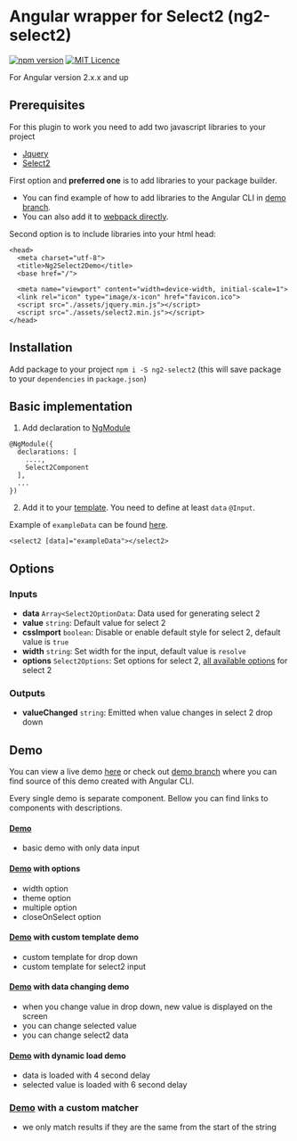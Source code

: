 # Angular wrapper for Select2 (ng2-select2)

[![npm version](https://badge.fury.io/js/ng2-select2.svg)](https://badge.fury.io/js/ng2-select2) [![MIT Licence](https://badges.frapsoft.com/os/mit/mit.svg?v=103)](https://opensource.org/licenses/mit-license.php)

For Angular version 2.x.x and up


## Prerequisites

For this plugin to work you need to add two javascript libraries to your project
- [Jquery](https://jquery.com/download/)
- [Select2](https://select2.github.io/)

First option and **preferred one** is to add libraries to your package builder.
- You can find example of how to add libraries to the Angular CLI in [demo branch](https://github.com/NejcZdovc/ng2-select2/blob/demo/angular-cli.json#L24-L25). 
- You can also add it to [webpack directly](https://stackoverflow.com/questions/28969861/managing-jquery-plugin-dependency-in-webpack#answer-2898947). 

Second option is to include libraries into your html head:

```
<head>
  <meta charset="utf-8">
  <title>Ng2Select2Demo</title>
  <base href="/">

  <meta name="viewport" content="width=device-width, initial-scale=1">
  <link rel="icon" type="image/x-icon" href="favicon.ico">
  <script src="./assets/jquery.min.js"></script>		
  <script src="./assets/select2.min.js"></script>
</head>
```

## Installation

Add package to your project `npm i -S ng2-select2` (this will save package to your `dependencies` in `package.json`)


## Basic implementation

1) Add declaration to [NgModule](https://github.com/NejcZdovc/ng2-select2/blob/demo/src/app/app.module.ts#L15)
```
@NgModule({
  declarations: [
    ....,
    Select2Component
  ],
  ...
})
```

2) Add it to your [template](https://github.com/NejcZdovc/ng2-select2/blob/demo/src/app/app.component.html#L6). You need to define at least `data` `@Input`.

Example of `exampleData` can be found [here](https://github.com/NejcZdovc/ng2-select2/blob/demo/src/app/demos/basic/basic.component.ts#L13).

```
<select2 [data]="exampleData"></select2>
```


## Options

### Inputs
* **data** `Array<Select2OptionData`: Data used for generating select 2
* **value** `string`: Default value for select 2
* **cssImport** `boolean`: Disable or enable default style for select 2, default value is `true`
* **width** `string`: Set width for the input, default value is `resolve`
* **options** `Select2Options`: Set options for select 2, [all available options](https://github.com/DefinitelyTyped/DefinitelyTyped/blob/4869992bc079b88280b9ff91213528904109e8ae/select2/index.d.ts#L40) for select 2

### Outputs
* **valueChanged** `string`: Emitted when value changes in select 2 drop down 


## Demo

You can view a live demo [here](https://nejczdovc.github.io/ng2-select2/) or check out [demo branch](https://github.com/NejcZdovc/ng2-select2/tree/demo) where you can find source of this demo created with Angular CLI.

Every single demo is separate component. Bellow you can find links to components with descriptions.

#### [Demo](https://github.com/NejcZdovc/ng2-select2/tree/demo/src/app/demos/basic)
- basic demo with only data input

#### [Demo](https://github.com/NejcZdovc/ng2-select2/tree/demo/src/app/demos/options) with options
- width option
- theme option
- multiple option
- closeOnSelect option

#### [Demo](https://github.com/NejcZdovc/ng2-select2/tree/demo/src/app/demos/template) with custom template demo
- custom template for drop down
- custom template for select2 input

#### [Demo](https://github.com/NejcZdovc/ng2-select2/tree/demo/src/app/demos/change) with data changing demo
- when you change value in drop down, new value is displayed on the screen
- you can change selected value
- you can change select2 data

#### [Demo](https://github.com/NejcZdovc/ng2-select2/tree/demo/src/app/demos/dynamic) with dynamic load demo
- data is loaded with 4 second delay
- selected value is loaded with 6 second delay

### [Demo](https://github.com/NejcZdovc/ng2-select2/tree/demo/src/app/demos/matcher) with a custom matcher
- we only match results if they are the same from the start of the string